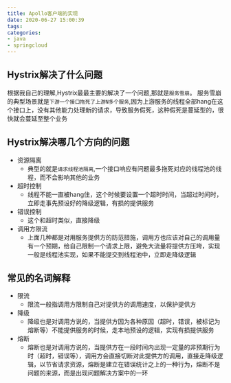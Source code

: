 ```yaml
---
title: Apollo客户端的实现
date: 2020-06-27 15:00:39
tags:
categories:
- java
- springcloud
---
```


## Hystrix解决了什么问题
根据我自己的理解,Hystrix最最主要的解决了一个问题,那就是`服务雪崩`。
服务雪崩的典型场景就是`下游一个接口拖死了上游N多个服务`,因为上游服务的线程全部hang在这个接口上，没有其他能力处理新的请求，导致服务假死，这种假死是蔓延型的，很快就会蔓延至整个业务

## Hystrix解决哪几个方向的问题
- 资源隔离
    - 典型的就是`请求线程池隔离`,一个接口响应有问题最多拖死对应的线程池的线程，而不会影响其他的业务
- 超时控制
    - 线程不能一直被hang住，这个时候要设置一个超时时间，当超过时间时，立即走事先预设好的降级逻辑，有损的提供服务
- 错误控制
    - 这个和超时类似，直接降级
- 调用方限流
    - 上面几种都是对用服务提供方的防范措施，调用方也应该对自己的调用量有一个预期，给自己限制一个请求上限，避免大流量将提供方压垮，实现一般是线程池实现，如果不能提交到线程池中，立即走降级逻辑

## 常见的名词解释
- 限流
    - 限流一般指调用方限制自己对提供方的调用速度，以保护提供方
- 降级
    - 降级也是对调用方说的，当提供方因为各种原因（超时，错误，被标记为熔断等）不能提供服务的时候，走本地预设的逻辑，实现有损提供服务
- 熔断
    - 熔断也是对调用方说的，当提供方在一段时间内出现一定量的非预期行为时（超时，错误等），调用方会直接切断对此提供方的调用，直接走降级逻辑，以节省请求资源，熔断是建立在错误统计之上的一种行为，熔断不是问题的来源，而是出现问题解决方案中的一环